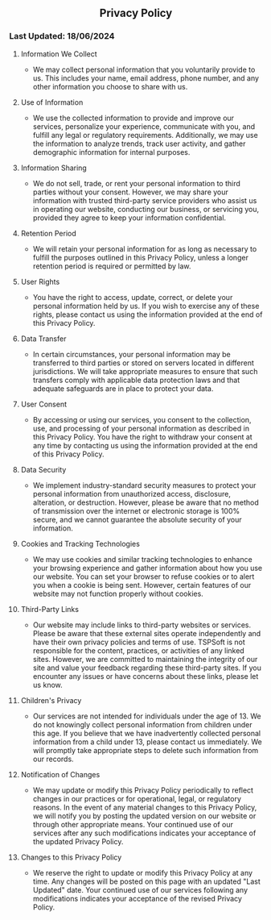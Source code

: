 ## <center>Privacy Policy</center>
### Last Updated: 18/06/2024

1. Information We Collect
    - We may collect personal information that you voluntarily provide to us. This includes your name, email address, phone number, and any other information you choose to share with us.

2. Use of Information
    - We use the collected information to provide and improve our services, personalize your experience, communicate with you, and fulfill any legal or regulatory requirements. Additionally, we may use the information to analyze trends, track user activity, and gather demographic information for internal purposes.

3. Information Sharing
    - We do not sell, trade, or rent your personal information to third parties without your consent. However, we may share your information with trusted third-party service providers who assist us in operating our website, conducting our business, or servicing you, provided they agree to keep your information confidential.

4. Retention Period
    - We will retain your personal information for as long as necessary to fulfill the purposes outlined in this Privacy Policy, unless a longer retention period is required or permitted by law.

5. User Rights
    - You have the right to access, update, correct, or delete your personal information held by us. If you wish to exercise any of these rights, please contact us using the information provided at the end of this Privacy Policy.

6. Data Transfer
    - In certain circumstances, your personal information may be transferred to third parties or stored on servers located in different jurisdictions. We will take appropriate measures to ensure that such transfers comply with applicable data protection laws and that adequate safeguards are in place to protect your data.

7. User Consent
    - By accessing or using our services, you consent to the collection, use, and processing of your personal information as described in this Privacy Policy. You have the right to withdraw your consent at any time by contacting us using the information provided at the end of this Privacy Policy.

8. Data Security
    - We implement industry-standard security measures to protect your personal information from unauthorized access, disclosure, alteration, or destruction. However, please be aware that no method of transmission over the internet or electronic storage is 100% secure, and we cannot guarantee the absolute security of your information.

9. Cookies and Tracking Technologies
    - We may use cookies and similar tracking technologies to enhance your browsing experience and gather information about how you use our website. You can set your browser to refuse cookies or to alert you when a cookie is being sent. However, certain features of our website may not function properly without cookies.

10. Third-Party Links
    - Our website may include links to third-party websites or services. Please be aware that these external sites operate independently and have their own privacy policies and terms of use. TSPSoft is not responsible for the content, practices, or activities of any linked sites. However, we are committed to maintaining the integrity of our site and value your feedback regarding these third-party sites. If you encounter any issues or have concerns about these links, please let us know.

11. Children's Privacy
    - Our services are not intended for individuals under the age of 13. We do not knowingly collect personal information from children under this age. If you believe that we have inadvertently collected personal information from a child under 13, please contact us immediately. We will promptly take appropriate steps to delete such information from our records.

12. Notification of Changes
    - We may update or modify this Privacy Policy periodically to reflect changes in our practices or for operational, legal, or regulatory reasons. In the event of any material changes to this Privacy Policy, we will notify you by posting the updated version on our website or through other appropriate means. Your continued use of our services after any such modifications indicates your acceptance of the updated Privacy Policy.

13. Changes to this Privacy Policy
    - We reserve the right to update or modify this Privacy Policy at any time. Any changes will be posted on this page with an updated "Last Updated" date. Your continued use of our services following any modifications indicates your acceptance of the revised Privacy Policy.